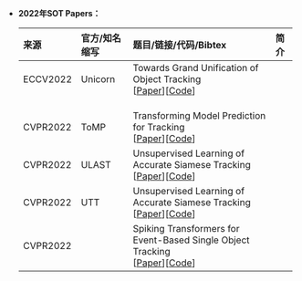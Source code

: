  * **2022年SOT Papers：**

    | **来源**              | **官方/知名缩写**     | **题目/链接/代码/Bibtex**    | **简介**    |
    |:-----------           |:----------------|:----------------|:----------------|
    | ECCV2022| Unicorn | Towards Grand Unification of Object Tracking </br> [[Paper]()][[Code]()]|
    | | | |
    | | | |
    | | | |
    | CVPR2022 | ToMP | Transforming Model Prediction for Tracking  </br> [[Paper](https://openaccess.thecvf.com/content/CVPR2022/html/Mayer_Transforming_Model_Prediction_for_Tracking_CVPR_2022_paper.html)][[Code](https://github.com/visionml/pytracking)] | |
    | CVPR2022 | ULAST | Unsupervised Learning of Accurate Siamese Tracking </br> [[Paper](https://openaccess.thecvf.com/content/CVPR2022/html/Shen_Unsupervised_Learning_of_Accurate_Siamese_Tracking_CVPR_2022_paper.html)][[Code](https://github.com/FlorinShum/ULAST)] |  |
    | CVPR2022 | UTT | Unsupervised Learning of Accurate Siamese Tracking </br> [[Paper](https://openaccess.thecvf.com/content/CVPR2022/html/Ma_Unified_Transformer_Tracker_for_Object_Tracking_CVPR_2022_paper.html)][[Code](https://github.com/Flowerfan/Trackron)] |  |
    | CVPR2022 || Spiking Transformers for Event-Based Single Object Tracking</br> [[Paper](https://openaccess.thecvf.com/content/CVPR2022/html/Shen_Unsupervised_Learning_of_Accurate_Siamese_Tracking_CVPR_2022_paper.html)][[Code](https://github.com/Jee-King/CVPR2022_STNet)] |  |
